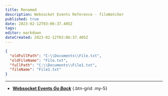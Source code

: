 ```yaml
---
title: Renamed
description: Websocket Events Reference - fileWatcher
published: true
date: 2023-02-12T03:06:37.405Z
tags: 
editor: markdown
dateCreated: 2023-02-12T03:06:37.405Z
---
```


```json
{
  "oldFullPath": "C:\\Documents\\File.txt",
  "oldFileName": "File.txt",
  "fullPath": "C:\\Documents\\File1.txt",
  "fileName": "File1.txt"
}
```

---

- [<i class="mdi mdi-chevron-left"></i>**Websocket Events *Go Back***](/Servers-Clients/WebSocket-Server/Events)
{.btn-grid .my-5}